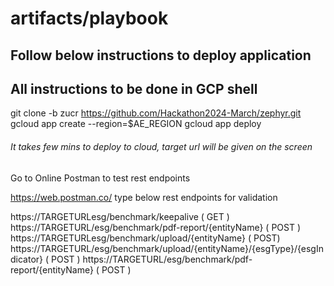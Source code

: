 ﻿# artifacts/playbook
##  Follow below instructions to deploy application
## All instructions to be done in GCP shell

git clone -b zucr  https://github.com/Hackathon2024-March/zephyr.git
gcloud app create --region=$AE_REGION
gcloud app deploy
######  It takes few mins to deploy to cloud, target url will be given on the screen

Go to Online Postman  to test  rest endpoints

https://web.postman.co/
type below rest endpoints for validation

https://TARGETURLesg/benchmark/keepalive  ( GET )
https://TARGETURL/esg/benchmark/pdf-report/{entityName}  ( POST )
https://TARGETURLesg/benchmark/upload/{entityName}  ( POST)
https://TARGETURL/esg/benchmark/upload/{entityName}/{esgType}/{esgIndicator}  ( POST )
https://TARGETURL/esg/benchmark/pdf-report/{entityName}  ( POST )
